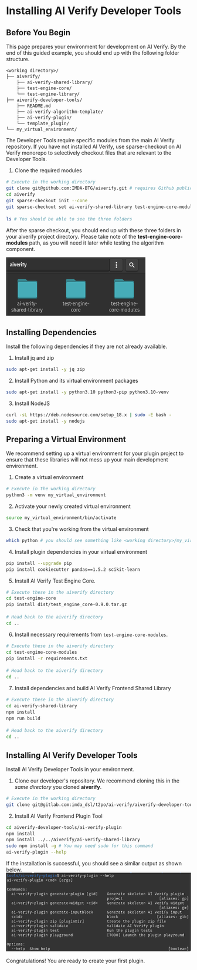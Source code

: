 # Installing AI Verify Developer Tools

## Before You Begin 

This page prepares your environment for development on AI Verify. By the end of this guided example, you should end up with the following folder structure.

```
<working directory>/
├── aiverify/
    ├── ai-verify-shared-library/
    ├── test-engine-core/
    └── test-engine-library/
├── aiverify-developer-tools/
    ├── README.md
    ├── ai-verify-algorithm-template/
    ├── ai-verify-plugin/
    └── template_plugin/
└── my_virtual_environment/
```
The Developer Tools require specific modules from the main AI Verify repository. If you have not installed AI Verify, use sparse-checkout on AI Verify monorepo to selectively checkout files that are relevant to the Developer Tools.

1. Clone the required modules
```bash
# Execute in the working directory
git clone git@github.com:IMDA-BTG/aiverify.git # requires Github public SSH key
cd aiverify
git sparse-checkout init --cone
git sparse-checkout set ai-verify-shared-library test-engine-core-modules test-engine-core

ls # You should be able to see the three folders
```

After the sparse checkout, you should end up with these three folders in your aiverify project directory. Please take note of the **test-engine-core-modules** path, as you will need it later while testing the algorithm component. 

![Sparse Checkout Folders](../images/sparse_checkout_folders.png)

## Installing Dependencies

Install the following dependencies if they are not already available.

1. Install jq and zip
```bash
sudo apt-get install -y jq zip
```

2. Install Python and its virtual environment packages
```bash
sudo apt-get install -y python3.10 python3-pip python3.10-venv
```

3. Install NodeJS
```bash
curl -sL https://deb.nodesource.com/setup_18.x | sudo -E bash -
sudo apt-get install -y nodejs
```

## Preparing a Virtual Environment

We recommend setting up a virtual environment for your plugin project to ensure that these libraries will not mess up your main development environment.

1. Create a virtual environment
```bash
# Execute in the working directory
python3 -m venv my_virtual_environment
```

2. Activate your newly created virtual environment
```bash
source my_virtual_environment/bin/activate
```

3. Check that you're working from the virtual environment
```bash
which python # you should see something like <working directory>/my_virtual_environment/bin/python
```

4. Install plugin dependencies in your virtual environment
```bash
pip install --upgrade pip
pip install cookiecutter pandas==1.5.2 scikit-learn
```

5. Install AI Verify Test Engine Core.
```bash
# Execute these in the aiverify directory
cd test-engine-core
pip install dist/test_engine_core-0.9.0.tar.gz

# Head back to the aiverify directory
cd ..
```

6. Install necessary requirements from `test-engine-core-modules`.
```bash
# Execute these in the aiverify directory
cd test-engine-core-modules
pip install -r requirements.txt

# Head back to the aiverify directory
cd ..
```

7. Install dependencies and build AI Verify Frontend Shared Library
```bash
# Execute these in the aiverify directory
cd ai-verify-shared-library
npm install
npm run build

# Head back to the aiverify directory
cd ..
```

## Installing AI Verify Developer Tools

Install AI Verify Developer Tools in your environment.

1. Clone our developer's repository. We recommend cloning this in the *same directory* you cloned **aiverify**.
```bash
# Execute in the working directory
git clone git@gitlab.com:imda_dsl/t2po/ai-verify/aiverify-developer-tools.git # requires Github public SSH key
```

2. Install AI Verify Frontend Plugin Tool
```bash
cd aiverify-developer-tools/ai-verify-plugin
npm install
npm install ../../aiverify/ai-verify-shared-library
sudo npm install -g # You may need sudo for this command
ai-verify-plugin --help
```

If the installation is successful, you should see a similar output as shown below.
![ai-verify-plugin Help Text](../images/aiverifyplugin_help_text.png)

Congratulations! You are ready to create your first plugin.